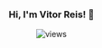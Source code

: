 
<div align="center">
<h3>Hi, I'm Vitor Reis! 👋</h3>
<img src="https://komarev.com/ghpvc/?username=vitorsreis&style=flat&color=70a5fd&label=VIEWS&abbreviated=true&style=flat-square" alt="views" />
</div>
